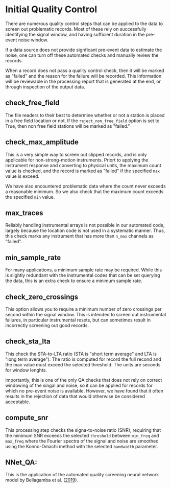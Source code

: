 # Initial Quality Control

There are numerous quality control steps that can be applied to the data
to screen out problematic records. Most of these rely on successfully
identifying the signal window, and having sufficient duration in the
pre-event noise window.

If a data source does not provide signficant pre-event data to estimate
the noise, one can turn off these automated checks and manually review
the records.

When a record does not pass a quality control check, then it will be
marked as "failed" and the reason for the failure will be recorded.
This information will be reviewable in the processing report that is
generated at the end, or through inspection of the output data.


## check_free_field

The file readers to their best to determine whether or not a station is
placed in a free field location or not. If the `reject_non_free_field`
option is set to True, then non free field stations will be marked as
"failed."


## check_max_amplitude

This is a very simple way to screen out clipped records, and is only
applicable for non-strong-motion instruments. Priort to applying the
instrument response and converting to physical units, the maximum count
value is checked, and the record is marked as "failed" if the specified
`max` value is exceed.

We have also encountered problematic data where the count never exceeds
a reasonable minimum. So we also check that the maximum count exceeds
the specified `min` value.

## max_traces

Reliably handling instrumental arrays is not possible in our automated
code, largely because the location code is not used in a systematic
manner. Thus, this check marks any instrument that has more than `n_max`
channels as "failed".

## min_sample_rate

For many applications, a minimum sample rate may be required. While this
is slightly redundant with the instrumental codes that can be set
querying the data, this is an extra check to ensure a minimum sample
rate.

## check_zero_crossings

This option allows you to require a minimum number of zero crossings per
second within the signal window. This is intended to screen out instrumental
failures, in particular instrumental resets, but can sometimes result
in incorrectly screening out good records.

## check_sta_lta

This check the STA-to-LTA ratio (STA is "short term average" and LTA is
"long term average"). The ratio is computed for record the full recond
and the max value must exceed the selected threshold. The units are
seconds for window lenghts.

Importantly, this is one of the only QA checks that does not rely on
correct windowing of the singal and noise, so it can be applied for
records for which no pre-event noise is available. However, we have
found that it often results in the rejection of data that would
otherwise be considered acceptable.

## compute_snr

This processing step checks the signa-to-noise ratio (SNR), requiring that
the minimum SNR exceeds the selected `threshold` between `min_freq` and
`max_freq` where the Fourier spectra of the signal and noise are smoothed
using the Konno-Omachi method with the selected `bandwidth` parameter.

## NNet_QA:

This is the application of the automated quality screening neural network
model by Bellagamba et al. ([2019](https://doi.org/10.1193/122118EQS292M)). 
